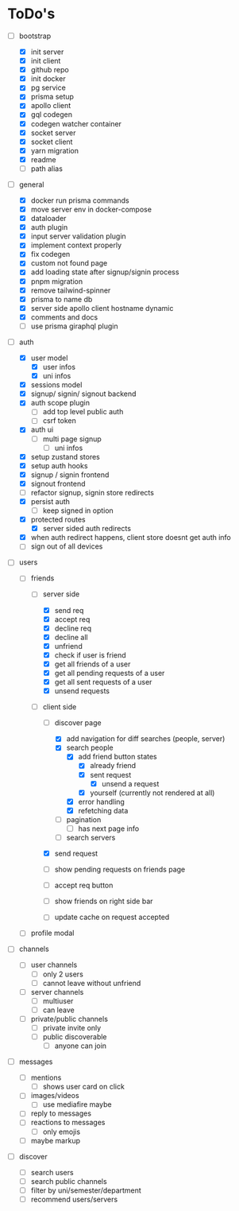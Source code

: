 # ToDo's

-   [ ] bootstrap

    -   [x] init server
    -   [x] init client
    -   [x] github repo
    -   [x] init docker
    -   [x] pg service
    -   [x] prisma setup
    -   [x] apollo client
    -   [x] gql codegen
    -   [x] codegen watcher container
    -   [x] socket server
    -   [x] socket client
    -   [x] yarn migration
    -   [x] readme
    -   [ ] path alias

-   [ ] general

    -   [x] docker run prisma commands
    -   [x] move server env in docker-compose
    -   [x] dataloader
    -   [x] auth plugin
    -   [x] input server validation plugin
    -   [x] implement context properly
    -   [x] fix codegen
    -   [x] custom not found page
    -   [x] add loading state after signup/signin process
    -   [x] pnpm migration
    -   [x] remove tailwind-spinner
    -   [x] prisma to name db
    -   [x] server side apollo client hostname dynamic
    -   [x] comments and docs
    -   [ ] use prisma giraphql plugin

-   [ ] auth

    -   [x] user model
        -   [x] user infos
        -   [x] uni infos
    -   [x] sessions model
    -   [x] signup/ signin/ signout backend
    -   [x] auth scope plugin
        -   [ ] add top level public auth
        -   [ ] csrf token
    -   [x] auth ui
        -   [ ] multi page signup
            -   [ ] uni infos
    -   [x] setup zustand stores
    -   [x] setup auth hooks
    -   [x] signup / signin frontend
    -   [x] signout frontend
    -   [ ] refactor signup, signin store redirects
    -   [x] persist auth
        -   [ ] keep signed in option
    -   [x] protected routes
        -   [x] server sided auth redirects
    -   [x] when auth redirect happens, client store doesnt get auth info
    -   [ ] sign out of all devices

-   [ ] users

    -   [ ] friends

        -   [ ] server side

            -   [x] send req
            -   [x] accept req
            -   [x] decline req
            -   [x] decline all
            -   [x] unfriend
            -   [x] check if user is friend
            -   [x] get all friends of a user
            -   [x] get all pending requests of a user
            -   [x] get all sent requests of a user
            -   [x] unsend requests

        -   [ ] client side

            -   [ ] discover page

                -   [x] add navigation for diff searches (people, server)
                -   [x] search people
                    -   [x] add friend button states
                        -   [x] already friend
                        -   [x] sent request
                            -   [x] unsend a request
                        -   [x] yourself (currently not rendered at all)
                    -   [x] error handling
                    -   [x] refetching data
                -   [ ] pagination
                    -   [ ] has next page info
                -   [ ] search servers

            -   [x] send request
            -   [ ] show pending requests on friends page
            -   [ ] accept req button
            -   [ ] show friends on right side bar
            -   [ ] update cache on request accepted

    -   [ ] profile modal

-   [ ] channels

    -   [ ] user channels
        -   [ ] only 2 users
        -   [ ] cannot leave without unfriend
    -   [ ] server channels
        -   [ ] multiuser
        -   [ ] can leave
    -   [ ] private/public channels
        -   [ ] private invite only
        -   [ ] public discoverable
            -   [ ] anyone can join

-   [ ] messages

    -   [ ] mentions
        -   [ ] shows user card on click
    -   [ ] images/videos
        -   [ ] use mediafire maybe
    -   [ ] reply to messages
    -   [ ] reactions to messages
        -   [ ] only emojis
    -   [ ] maybe markup

-   [ ] discover
    -   [ ] search users
    -   [ ] search public channels
    -   [ ] filter by uni/semester/department
    -   [ ] recommend users/servers
